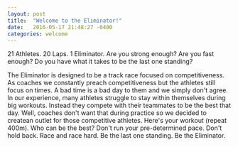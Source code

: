 ```yaml
---
layout: post
title:  "Welcome to the Eliminator!"
date:   2016-05-17 21:48:27 -0400
categories: welcome
---
```

21 Athletes. 20 Laps. 1 Eliminator.
Are you strong enough? Are you fast enough? Do you have what it takes to be the last one standing?

The Eliminator is designed to be a track race focused on competitiveness. As coaches we constantly
preach competitiveness but the athletes still focus on times. A bad time is a bad day to them and
we simply don't agree.
In our experience, many athletes struggle to stay within themselves during big workouts. Instead 
they compete with their teammates to be the best that day. Well, coaches don't want that during 
practice so we decided to createan outlet for those competitive athletes. Here's your workout 
(repeat 400m). Who can be the best? Don't run your pre-determined pace. Don't hold back. Race and
race hard. Be the last one standing. Be the Eliminator.
